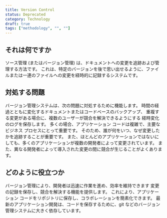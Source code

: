 ```yaml
---
title: Version Control
status: Deprecated
category: Technology
draft: true
tags: ["methodology", "", ""]
---
```


## それは何ですか

ソース管理 (またはバージョン管理) は、ドキュメントへの変更を追跡および管理する方法です。
これは、特定のバージョンを後で思い出せるように、ファイルまたは一連のファイルへの変更を経時的に記録するシステムです。

## 対処する問題

バージョン管理システムは、次の問題に対処するために機能します。
時間の経過とともに変化するドキュメントまたはコードベースのバックアップ、
重複する変更がある場合に、複数のユーザーが競合を解決できるようにする
経時変化のログを保存します。
多くの場合、アプリケーション コードは複雑で、主要なビジネス プロセスにとって重要です。
そのため、誰が何をいつ、なぜ変更したかを追跡することが重要です。
また、ほとんどのアプリケーションではないにしても、多くのアプリケーションが複数の開発者によって変更されています。
また、異なる開発者によって導入された変更の間に競合が生じることがよくあります。

## どのように役立つか

バージョン管理により、開発者は迅速に作業を進め、効率を維持できます
変更の記録を保存し、競合を解決する機能を提供します。
これにより、アプリケーション コードをリポジトリに保存し、コラボレーションを簡素化できます。
最新のアプリケーション開発は、コードを保存するために、git などのバージョン管理システムに大きく依存しています。
